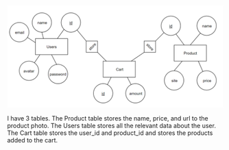 ![Structure](public/images/doc.png)

I have 3 tables. The Product table stores the name, price, and url to the product photo. The Users table stores all the relevant data about the user. The Cart table stores the user_id and product_id and stores the products added to the cart.